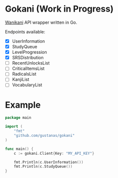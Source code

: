 # Gokani (Work in Progress)

[Wanikani](https://www.wanikani.com/) API wrapper written in Go.

Endpoints available: 

- [x] UserInformation
- [x] StudyQueue
- [x] LevelProgression
- [x] SRSDistribution
- [ ] RecentUnlocksList
- [ ] CriticalItemsList
- [ ] RadicalsList
- [ ] KanjiList
- [ ] VocabularyList

# Example

``` go
package main

import (
	"fmt"
	"github.com/gustanas/gokani"
)

func main() {
	c := gokani.Client{Key: "MY_API_KEY"}

	fmt.Println(c.UserInformation())
	fmt.Println(c.StudyQueue())
}
```
